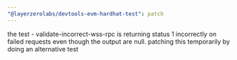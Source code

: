 ```yaml
---
"@layerzerolabs/devtools-evm-hardhat-test": patch
---
```


the test - validate-incorrect-wss-rpc is returning status 1 incorrectly on failed requests even though the output are null. patching this temporarily by doing an alternative test
